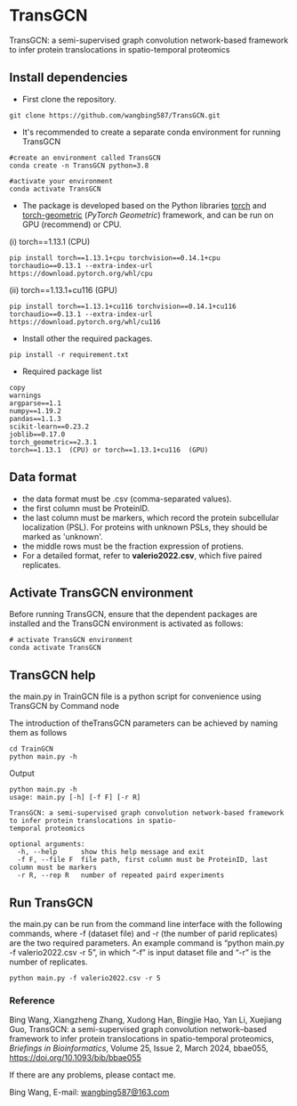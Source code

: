 # TransGCN

TransGCN: a semi-supervised graph convolution network-based framework to infer protein translocations in spatio-temporal proteomics



## Install dependencies



- First clone the repository.

```shell
git clone https://github.com/wangbing587/TransGCN.git
```



- It's recommended to create a separate conda environment for running TransGCN

```shell
#create an environment called TransGCN
conda create -n TransGCN python=3.8

#activate your environment
conda activate TransGCN
```



- The  package is developed based on the Python libraries [torch](https://pytorch.org/get-started/previous-versions/) and [torch-geometric](https://pypi.org/project/torch-geometric/) (*PyTorch Geometric*) framework, and can be run on GPU (recommend) or CPU.

(i)  torch==1.13.1  (CPU) 

```shell
pip install torch==1.13.1+cpu torchvision==0.14.1+cpu torchaudio==0.13.1 --extra-index-url https://download.pytorch.org/whl/cpu
```

(ii) torch==1.13.1+cu116  (GPU)

```shell
pip install torch==1.13.1+cu116 torchvision==0.14.1+cu116 torchaudio==0.13.1 --extra-index-url https://download.pytorch.org/whl/cu116
```



- Install other the required packages.

```shell
pip install -r requirement.txt
```



- Required package list

```shell
copy
warnings
argparse==1.1
numpy==1.19.2
pandas==1.1.3
scikit-learn==0.23.2
joblib==0.17.0
torch_geometric==2.3.1
torch==1.13.1  (CPU) or torch==1.13.1+cu116  (GPU)
```



## Data  format

- the data format must be .csv (comma-separated values).
- the first column must be ProteinID.
-  the last column must be markers, which record the protein subcellular localization (PSL). For proteins with unknown PSLs, they should be marked as 'unknown'.
- the middle rows must be  the fraction expression of protiens.
- For a detailed format, refer to  **valerio2022.csv**, which five paired replicates.



##  Activate TransGCN environment

Before running TransGCN, ensure that the dependent packages are installed and the TransGCN environment is activated as follows:

```
# activate TransGCN environment
conda activate TransGCN
```



## TransGCN help

the main.py in TrainGCN file is a python script for convenience using TransGCN by Command node

The introduction of theTransGCN parameters can be achieved by naming them as follows

```shell
cd TrainGCN
python main.py -h
```

Output

```shell
python main.py -h
usage: main.py [-h] [-f F] [-r R]

TransGCN: a semi-supervised graph convolution network-based framework to infer protein translocations in spatio-
temporal proteomics

optional arguments:
  -h, --help      show this help message and exit
  -f F, --file F  file path, first column must be ProteinID, last column must be markers
  -r R, --rep R   number of repeated paird experiments
```





## Run TransGCN

the main.py can be run from the command line interface with the following commands, where -f (dataset file) and -r (the number of parid replicates) are the two required parameters. An example command is “python main.py -f valerio2022.csv -r 5”, in which “-f” is input dataset file and “-r” is the number of replicates. 

```shell
python main.py -f valerio2022.csv -r 5
```

### Reference

Bing Wang, Xiangzheng Zhang, Xudong Han, Bingjie Hao, Yan Li, Xuejiang Guo, TransGCN: a semi-supervised graph convolution network–based framework to infer protein translocations in spatio-temporal proteomics, *Briefings in Bioinformatics*, Volume 25, Issue 2, March 2024, bbae055, https://doi.org/10.1093/bib/bbae055



If there are any problems, please contact me.

Bing Wang, E-mail: wangbing587@163.com
